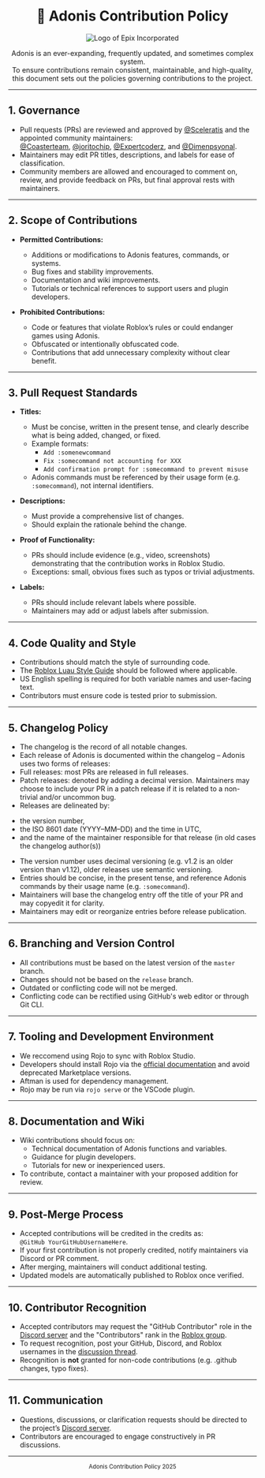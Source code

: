 <div align="center">

# 📜 Adonis Contribution Policy

![Logo of Epix Incorporated](https://user-images.githubusercontent.com/81153405/175760639-fc3b2352-8066-48cc-b2e6-2ea0ad69e33e.png)

Adonis is an ever-expanding, frequently updated, and sometimes complex system.  
To ensure contributions remain consistent, maintainable, and high-quality, this document sets out the policies governing contributions to the project.

</div>

---

## 1. Governance

- Pull requests (PRs) are reviewed and approved by [@Sceleratis](https://github.com/Sceleratis) and the appointed community maintainers:  
  [@Coasterteam](https://github.com/Coasterteam), [@joritochip](https://github.com/joritochip), [@Expertcoderz](https://github.com/Expertcoderz), and [@Dimenpsyonal](https://github.com/Dimenpsyonal).  
- Maintainers may edit PR titles, descriptions, and labels for ease of classification.
- Community members are allowed and encouraged to comment on, review, and provide feedback on PRs, but final approval rests with maintainers.  

---

## 2. Scope of Contributions

- **Permitted Contributions:**  
  - Additions or modifications to Adonis features, commands, or systems.  
  - Bug fixes and stability improvements.  
  - Documentation and wiki improvements.  
  - Tutorials or technical references to support users and plugin developers.  

- **Prohibited Contributions:**  
  - Code or features that violate Roblox’s rules or could endanger games using Adonis.  
  - Obfuscated or intentionally obfuscated code.  
  - Contributions that add unnecessary complexity without clear benefit.  

---

## 3. Pull Request Standards

- **Titles:**  
  - Must be concise, written in the present tense, and clearly describe what is being added, changed, or fixed.  
  - Example formats:  
    - `Add :somenewcommand`  
    - `Fix :somecommand not accounting for XXX`  
    - `Add confirmation prompt for :somecommand to prevent misuse`  
  - Adonis commands must be referenced by their usage form (e.g. `:somecommand`), not internal identifiers.  

- **Descriptions:**  
  - Must provide a comprehensive list of changes.  
  - Should explain the rationale behind the change.  

- **Proof of Functionality:**  
  - PRs should include evidence (e.g., video, screenshots) demonstrating that the contribution works in Roblox Studio.  
  - Exceptions: small, obvious fixes such as typos or trivial adjustments.  

- **Labels:**  
  - PRs should include relevant labels where possible.  
  - Maintainers may add or adjust labels after submission.  

---

## 4. Code Quality and Style

- Contributions should match the style of surrounding code.  
- The [Roblox Luau Style Guide](https://roblox.github.io/lua-style-guide/) should be followed where applicable.  
- US English spelling is required for both variable names and user-facing text.  
- Contributors must ensure code is tested prior to submission.

---

## 5. Changelog Policy

- The changelog is the record of all notable changes.
- Each release of Adonis is documented within the changelog – Adonis uses two forms of releases:
- Full releases: most PRs are released in full releases.
- Patch releases: denoted by adding a decimal version. Maintainers may choose to include your PR in a patch release if it is related to a non-trivial and/or uncommon bug.
- Releases are delineated by:
* the version number,
* the ISO 8601 date (YYYY–MM–DD) and the time in UTC,
* and the name of the maintainer responsible for that release (in old cases the changelog author(s))
- The version number uses decimal versioning (e.g. v1.2 is an older version than v1.12), older releases use semantic versioning.
- Entries should be concise, in the present tense, and reference Adonis commands by their usage name (e.g. `:somecommand`).
- Maintainers will base the changelog entry off the title of your PR and may copyedit it for clarity.
- Maintainers may edit or reorganize entries before release publication.

---

## 6. Branching and Version Control

- All contributions must be based on the latest version of the `master` branch.  
- Changes should not be based on the `release` branch.  
- Outdated or conflicting code will not be merged.
- Conflicting code can be rectified using GitHub's web editor or through Git CLI.

---

## 7. Tooling and Development Environment

- We reccomend using Rojo to sync with Roblox Studio.  
- Developers should install Rojo via the [official documentation](https://rojo.space/docs/v7/getting-started/installation/) and avoid deprecated Marketplace versions.  
- Aftman is used for dependency management.  
- Rojo may be run via `rojo serve` or the VSCode plugin.  

---

## 8. Documentation and Wiki

- Wiki contributions should focus on:  
  - Technical documentation of Adonis functions and variables.  
  - Guidance for plugin developers.  
  - Tutorials for new or inexperienced users.  
- To contribute, contact a maintainer with your proposed addition for review.  

---

## 9. Post-Merge Process

- Accepted contributions will be credited in the credits as:  
  `@GitHub YourGitHubUsernameHere`.  
- If your first contribution is not properly credited, notify maintainers via Discord or PR comment.  
- After merging, maintainers will conduct additional testing.  
- Updated models are automatically published to Roblox once verified.  

---

## 10. Contributor Recognition

- Accepted contributors may request the "GitHub Contributor" role in the [Discord server](https://discord.com/invite/H5RvTP3) and the "Contributors" rank in the [Roblox group](https://www.roblox.com/groups/886423).  
- To request recognition, post your GitHub, Discord, and Roblox usernames in the [discussion thread](https://github.com/Epix-Incorporated/Adonis/discussions/433).  
- Recognition is **not** granted for non-code contributions (e.g. .github changes, typo fixes).

---

## 11. Communication

- Questions, discussions, or clarification requests should be directed to the project’s [Discord server](https://discord.com/invite/H5RvTP3).  
- Contributors are encouraged to engage constructively in PR discussions.  

---

<div align="center">

<sub>Adonis Contribution Policy 2025</sub>

</div>
